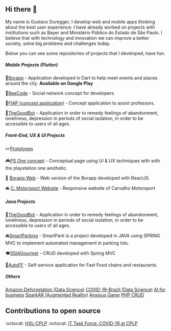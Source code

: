 ## Hi there 👋
My name is Gustavo Duregger, I develop web and mobile apps thinking about the best user experience. I have already worked on projects with institutions such as Bayer and Ministério Público do Estado de São Paulo. I believe that with technology and innovation we can improve a better society, solve big problems and challenges today.

Below you can see some repositories of projects that I developed, have fun.

##### Mobile Projects (Flutter)
🌃[Borapp](https://play.google.com/store/apps/details?id=com.gduregger.borapp) - Application developed in Dart to help meet events and places around the city. **Available on Google Play**

🐝[BeeCode](https://github.com/GustavoDuregger/BeeCode) - Social network concept for developers.

🐲[FIAP (concept application)](https://github.com/GustavoDuregger/fiap_aplication) - Concept application to assist professors.

🤖[TheGoodBot](https://github.com/GustavoDuregger/the_good_bot_public) - Application in order to remedy feelings of abandonment, loneliness, depression in periods of social isolation, in order to be accessible to users of all ages.

##### Front-End, UX & UI Projects

✏️[Prototypes](https://gist.github.com/GustavoDuregger/12f46da46badcab1fee358437d7e0bc4)

🎮[PS One concept](https://github.com/GustavoDuregger/psone) - Conceptual page using UI & UX techniques with with the playstation one aesthetic.

🌃 [Borapp Web](https://github.com/GustavoDuregger/borapp-web) - Web version of the Borapp developed with ReactJS.

🚘 [C. Motorsport Website](https://github.com/GustavoDuregger/SiteCMotorsport) - Responsive website of Carvalho Motorsport

##### Java Projects

🤖[TheGoodBot](https://github.com/GustavoDuregger/bot-mvc) - Application in order to remedy feelings of abandonment, loneliness, depression in periods of social isolation, in order to be accessible to users of all ages.

🚘[SmartParking](https://github.com/GustavoDuregger/SmartPark) - SmartPark is a project developed in JAVA using SPRING MVC to implement automated management in parking lots.

🍽️[3SIAGourmet](https://github.com/FIAPOS/ComidaNacJava) - CRUD developed with Spring MVC

🍕[AutoFF](https://github.com/GustavoDuregger/AutoFF) - Self-service application for Fast Food chains and restaurants.

##### Others
[Amazon Deforestation (Data Science)](https://github.com/GustavoDuregger/AnaliseDesmatamentoAmazonia)
[COVID-19-Brazil (Data Science)](https://github.com/GustavoDuregger/COVID-19-Brazil)
[AI for business](https://github.com/GustavoDuregger/IAparaNegocios)
[SparkAR (Augmented Reality)](https://github.com/GustavoDuregger/Spark_AR)
[Anxious Game](https://github.com/GustavoDuregger/Anxious-Game)
[PHP CRUD](https://github.com/GustavoDuregger/cadastroCliente)

## Contributions to open source
:octocat: [HXL-CPLP](https://github.com/HXL-CPLP)
:octocat: [IT Task Force: COVID-19 at CPLP](https://github.com/covid-taskforce-cplp)
